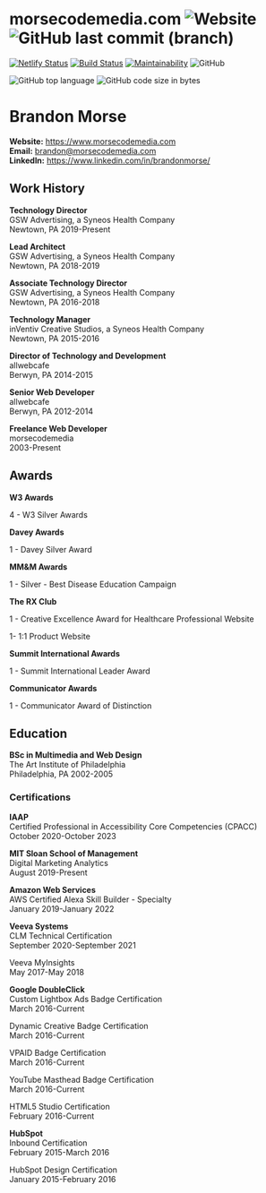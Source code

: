# morsecodemedia.com ![Website](https://img.shields.io/website/https/morsecodemedia.com.svg) ![GitHub last commit (branch)](https://img.shields.io/github/last-commit/morsecodemedia/morsecodemedia/master.svg)

[![Netlify Status](https://api.netlify.com/api/v1/badges/aac81670-2474-406b-969e-a525d5c52177/deploy-status)](https://app.netlify.com/sites/amazing-spence-42c2d5/deploys) [![Build Status](https://travis-ci.com/morsecodemedia/morsecodemedia.svg?branch=master)](https://travis-ci.com/morsecodemedia/morsecodemedia) [![Maintainability](https://api.codeclimate.com/v1/badges/696dcda43da5eec4c967/maintainability)](https://codeclimate.com/github/morsecodemedia/morsecodemedia/maintainability) ![GitHub](https://img.shields.io/github/license/morsecodemedia/morsecodemedia.svg?color=green&label=license)

![GitHub top language](https://img.shields.io/github/languages/top/morsecodemedia/morsecodemedia.svg) ![GitHub code size in bytes](https://img.shields.io/github/languages/code-size/morsecodemedia/morsecodemedia.svg)

# Brandon Morse

**Website:** https://www.morsecodemedia.com <br>
**Email:** brandon@morsecodemedia.com <br>
**LinkedIn:** https://www.linkedin.com/in/brandonmorse/

## Work History

**Technology Director** <br>
GSW Advertising, a Syneos Health Company <br>
Newtown, PA 2019-Present

**Lead Architect** <br>
GSW Advertising, a Syneos Health Company <br>
Newtown, PA 2018-2019

**Associate Technology Director** <br>
GSW Advertising, a Syneos Health Company <br>
Newtown, PA 2016-2018

**Technology Manager** <br>
inVentiv Creative Studios, a Syneos Health Company <br>
Newtown, PA 2015-2016

**Director of Technology and Development** <br>
allwebcafe <br>
Berwyn, PA 2014-2015

**Senior Web Developer** <br>
allwebcafe <br>
Berwyn, PA 2012-2014

**Freelance Web Developer** <br>
morsecodemedia <br>
2003-Present

## Awards

**W3 Awards**

4 - W3 Silver Awards

**Davey Awards**

1 - Davey Silver Award

**MM&M Awards**

1 - Silver - Best Disease Education Campaign

**The RX Club**

1 - Creative Excellence Award for Healthcare Professional Website

1- 1:1 Product Website

**Summit International Awards**

1 - Summit International Leader Award

**Communicator Awards**

1 - Communicator Award of Distinction

## Education

**BSc in Multimedia and Web Design** <br>
The Art Institute of Philadelphia <br>
Philadelphia, PA 2002-2005

### Certifications

**IAAP** <br>
Certified Professional in Accessibility Core Competencies (CPACC) <br>
October 2020-October 2023

**MIT Sloan School of Management** <br>
Digital Marketing Analytics <br>
August 2019-Present

**Amazon Web Services** <br>
AWS Certified Alexa Skill Builder - Specialty <br>
January 2019-January 2022

**Veeva Systems** <br>
CLM Technical Certification <br>
September 2020-September 2021

Veeva MyInsights <br>
May 2017-May 2018

**Google DoubleClick** <br>
Custom Lightbox Ads Badge Certification <br>
March 2016-Current

Dynamic Creative Badge Certification <br>
March 2016-Current

VPAID Badge Certification <br>
March 2016-Current

YouTube Masthead Badge Certification <br>
March 2016-Current

HTML5 Studio Certification <br>
February 2016-Current

**HubSpot** <br>
Inbound Certification <br>
February 2015-March 2016

HubSpot Design Certification <br>
January 2015-February 2016
